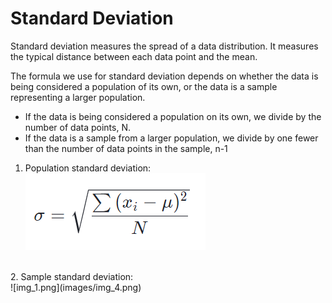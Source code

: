 # Standard Deviation

Standard deviation measures the spread of a data distribution. It measures the typical distance between each data point and the mean.

The formula we use for standard deviation depends on whether the data is being considered a population of its own, or the data is a sample representing a larger population.
- If the data is being considered a population on its own, we divide by the number of data points, N.
- If the data is a sample from a larger population, we divide by one fewer than the number of data points in the sample, n-1 

1. Population standard deviation: <br/>
![img.png](images/img_3.png)
 <br/>
2. Sample standard deviation: <br/>
![img_1.png](images/img_4.png)